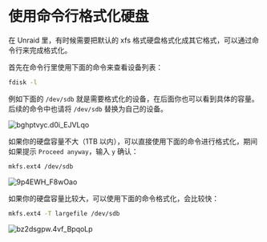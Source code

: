 # 使用命令行格式化硬盘

在 Unraid 里，有时候需要把默认的 xfs 格式硬盘格式化成其它格式，可以通过命令行来完成格式化。

首先在命令行里使用下面的命令来查看设备列表：

```sh
fdisk -l
```

例如下面的 `/dev/sdb` 就是需要格式化的设备，在后面你也可以看到具体的容量。后续的命令中也请将 `/dev/sdb` 替换为自己的设备。

![bghptvyc.d0i_EJVLqo](https://slark-blog.s3.bitiful.net/bghptvyc.d0i_EJVLqo.png)

如果你的硬盘容量不大（1TB 以内），可以直接使用下面的命令进行格式化，期间如果提示 `Proceed anyway`，输入 `y` 确认：

```sh
mkfs.ext4 /dev/sdb
```

![9p4EWH_F8wOao](https://slark-blog.s3.bitiful.net/9p4EWH_F8wOao.png)

如果你的硬盘容量比较大，可以使用下面的命令格式化，会比较快：

```sh
mkfs.ext4 -T largefile /dev/sdb
```

![bz2dsgpw.4vf_BpqoLp](https://slark-blog.s3.bitiful.net/bz2dsgpw.4vf_BpqoLp.png)